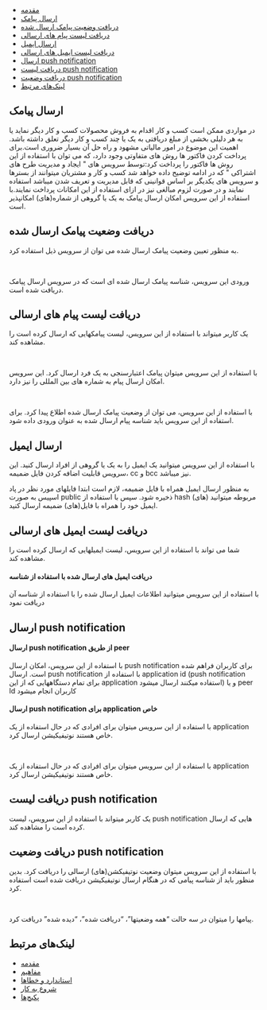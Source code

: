 - [مقدمه](#menu)
- [ارسال پیامک](#menu)
- [دریافت وضعیت پیامک ارسال شده](#menu)
- [دریافت لیست پیام های ارسالی](#menu)
- [ارسال ایمیل](#menu)
- [دریافت لیست ایمیل های ارسالی](#menu)
- [ارسال push notification](#menu)
- [دریافت لیست push notification](#menu)
- [دریافت وضعیت push notification](#menu)
- [لینک‌های مرتبط](#menu)


## ارسال پیامک

در مواردی ممکن است کسب و کار اقدام به فروش محصولات کسب و کار دیگر نماید یا به هر دلیلی بخشی از مبلغ دریافتی به یک یا چند کسب و کار دیگر تعلق داشته باشد. اهمیت این موضوع در امور مالیاتی مشهود و راه حل آن بسیار ضروری است.برای پرداخت کردن فاکتور ها روش های متفاوتی وجود دارد، که می توان با استفاده از این روش ها فاکتور را پرداخت کرد:توسط سرویس های " ایجاد و مدیریت طرح های اشتراکی " که  در ادامه توضیح داده خواهد شد کسب و کار و مشتریان میتوانند از بسترها و سرویس های یکدیگر بر اساس قوانینی که قابل مدیریت و تعریف شدن میباشد استفاده نمایند و در صورت لزوم مبالغی نیز در ازای استفاده از این امکانات پرداخت نمایند.با استفاده از این سرویس امکان ارسال پیامک به یک یا گروهی از شماره(های) امکان­پذیر است.

<div class="box-end">
</div>

## دریافت وضعیت پیامک ارسال شده

به منظور تعیین وضعیت پیامک ارسال شده می ­توان از سرویس ذیل استفاده کرد.

<br/>

ورودی این سرویس، شناسه پیامک ارسال شده ­ای است که در سرویس ارسال پیامک دریافت شده است.


<div class="box-end">
</div>


## دریافت لیست پیام های ارسالی

یک کاربر می­تواند با استفاده از این سرویس، لیست پیامک­هایی که ارسال کرده است را مشاهده کند.

<br/>

با استفاده از این سرویس می­توان پیامک اعتبارسنجی به یک فرد ارسال کرد. این سرویس امکان ارسال پیام به شماره­ های بین ­المللی را نیز دارد.

<br/>

با استفاده از این سرویس، می توان از وضعیت پیامک ارسال شده اطلاع پیدا کرد. برای استفاده از این سرویس باید شناسه پیام ارسال شده به عنوان ورودی داده شود.


<div class="box-end">
</div>


## ارسال ایمیل

با استفاده از این سرویس می­توانید یک ایمیل را به یک یا گروهی از افراد ارسال کنید. این سرویس قابلیت اضافه کردن فایل ضمیمه، cc و bcc نیز می­باشد.
<br/>

به منظور ارسال ایمیل همراه با فایل ضمیمه، لازم است ابتدا فایل­های مورد نظر در پاد اسپیس به صورت public ذخیره شود. سپس با استفاده از hash (­های) مربوطه می­توانید ایمیل خود را همراه با فایل(های) ضمیمه ارسال کنید.

<div class="box-end">
</div>


## دریافت لیست ایمیل های ارسالی

شما می­ تواند با استفاده از این سرویس، لیست ایمیل­هایی که ارسال کرده است را مشاهده کند.


#### دریافت ایمیل های ارسال شده با استفاده از شناسه

با استفاده از این سرویس می­توانید اطلاعات ایمیل ارسال شده را با استفاده از شناسه آن دریافت نمود

<div class="box-end">
</div>

## ارسال push notification

#### ارسال push notification از طریق peer
با استفاده از این سرویس، امکان ارسال push notification برای کاربران فراهم شده است. ارسال push notification با استفاده از application id (push notification برای تمام دستگاه­هایی که از این application استفاده می­کنند ارسال می­شود) و یا peer Id کاربران انجام می­شود


#### ارسال push notification برای application خاص

با استفاده از این سرویس می­توان برای افرادی که در حال استفاده از یک application خاص هستند نوتیفیکیشن ارسال کرد.

<br/>

با استفاده از این سرویس می­توان برای افرادی که در حال استفاده از یک application خاص هستند نوتیفیکیشن ارسال کرد.

<div class="box-end">
</div>


## دریافت لیست push notification
یک کاربر می­تواند با استفاده از این سرویس، لیست push notification هایی که ارسال کرده است را مشاهده کند.

<div class="box-end">
</div>

## دریافت وضعیت push notification

با استفاده از این سرویس می­توان وضعیت نوتیفیکشن­(های) ارسالی را دریافت کرد. بدین منظور باید از شناسه پیامی که در هنگام ارسال نوتیفیکیشن دریافت شده است استفاده کرد.

<br/>

پیام­ها را می­توان در سه حالت “همه وضعیت­ها”، “دریافت شده”، “دیده شده” دریافت کرد.
<div class="box-end">
</div>

## لینک‌های مرتبط

- [مقدمه](/documents/introduction/)
- [مفاهیم](/documents/concepts/)
- [استاندارد و خطاها](/documents/errors/)
- [شروع به کار](/documents/get-started/)
- [پکیج‌ها](/documents/packages/)

<div class="box-end">
</div>

